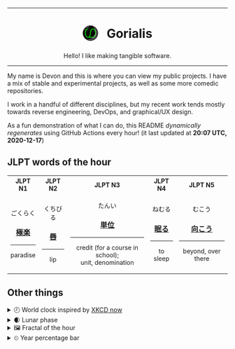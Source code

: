 ***

<h1 align="center">
<sub>
    <img src="readme/resources/avatar.png" height="36">
</sub>
&nbsp;
Gorialis
</h1>
<p align="center">
Hello! I like making tangible software.
</p>

***

My name is Devon and this is where you can view my public projects. I have a mix of stable and experimental projects, as well as some more comedic repositories.

I work in a handful of different disciplines, but my recent work tends mostly towards reverse engineering, DevOps, and graphical/UX design.

As a fun demonstration of what I can do, this README *dynamically regenerates* using GitHub Actions every hour! (it last updated at **20:07 UTC, 2020-12-17**)

<h2>JLPT words of the hour</h2>
<table>
    <tr>
        <th>JLPT N1</th>
        <th>JLPT N2</th>
        <th>JLPT N3</th>
        <th>JLPT N4</th>
        <th>JLPT N5</th>
    </tr>
    <tr>
        <td>
            <p align="center">ごくらく</p>
            <h3 align="center"><b><a href="https://jisho.org/search/%E6%A5%B5%E6%A5%BD">極楽</a></b></h3>
            <hr>
            <p align="center">paradise</p>
        </td>
        <td>
            <p align="center">くちびる</p>
            <h3 align="center"><b><a href="https://jisho.org/search/%E5%94%87">唇</a></b></h3>
            <hr>
            <p align="center">lip</p>
        </td>
        <td>
            <p align="center">たんい</p>
            <h3 align="center"><b><a href="https://jisho.org/search/%E5%8D%98%E4%BD%8D">単位</a></b></h3>
            <hr>
            <p align="center">credit (for a course in school);<br> unit,<wbr> denomination</p>
        </td>
        <td>
            <p align="center">ねむる</p>
            <h3 align="center"><b><a href="https://jisho.org/search/%E7%9C%A0%E3%82%8B">眠る</a></b></h3>
            <hr>
            <p align="center">to sleep</p>
        </td>
        <td>
            <p align="center">むこう</p>
            <h3 align="center"><b><a href="https://jisho.org/search/%E5%90%91%E3%81%93%E3%81%86">向こう</a></b></h3>
            <hr>
            <p align="center">beyond,<wbr> over there</p>
        </td>
    </tr>
</table>

<h2>Other things</h2>
<details>
<summary>🕗  World clock inspired by <a href="https://xkcd.com/now">XKCD now</a></summary>

> <img src="generated/now.png" width="512">

</details>
<details>
<summary>🌒 Lunar phase</summary>

The moon is approximately 12.74% through its phase (Waxing Crescent).

</details>
<details>
<summary>&#x1f5bc; Fractal of the hour</summary>

> <img src="generated/fractal.png" width="512">

</details>
<details>
<summary>&#x23f2; Year percentage bar</summary>
<pre><code>2020 [███████████████████▁] 96.13%</code></pre>
</details>
